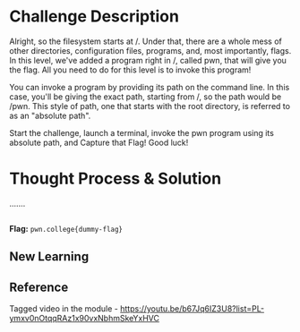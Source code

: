 # Challenge Description
Alright, so the filesystem starts at /. Under that, there are a whole mess of other directories, configuration files, programs, and, most importantly, flags. In this level, we've added a program right in /, called pwn, that will give you the flag. All you need to do for this level is to invoke this program!

You can invoke a program by providing its path on the command line. In this case, you'll be giving the exact path, starting from /, so the path would be /pwn. This style of path, one that starts with the root directory, is referred to as an "absolute path".

Start the challenge, launch a terminal, invoke the pwn program using its absolute path, and Capture that Flag! Good luck!
# Thought Process & Solution
.......
```Bash

```
**Flag:** `pwn.college{dummy-flag}`
## New Learning

## Reference
Tagged video in the module - https://youtu.be/b67Jq6IZ3U8?list=PL-ymxv0nOtqqRAz1x90vxNbhmSkeYxHVC
